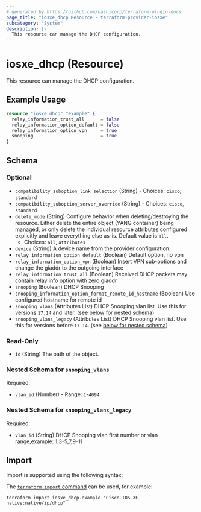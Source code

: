 ```yaml
---
# generated by https://github.com/hashicorp/terraform-plugin-docs
page_title: "iosxe_dhcp Resource - terraform-provider-iosxe"
subcategory: "System"
description: |-
  This resource can manage the DHCP configuration.
---
```


# iosxe_dhcp (Resource)

This resource can manage the DHCP configuration.

## Example Usage

```terraform
resource "iosxe_dhcp" "example" {
  relay_information_trust_all      = false
  relay_information_option_default = false
  relay_information_option_vpn     = true
  snooping                         = true
}
```

<!-- schema generated by tfplugindocs -->
## Schema

### Optional

- `compatibility_suboption_link_selection` (String) - Choices: `cisco`, `standard`
- `compatibility_suboption_server_override` (String) - Choices: `cisco`, `standard`
- `delete_mode` (String) Configure behavior when deleting/destroying the resource. Either delete the entire object (YANG container) being managed, or only delete the individual resource attributes configured explicitly and leave everything else as-is. Default value is `all`.
  - Choices: `all`, `attributes`
- `device` (String) A device name from the provider configuration.
- `relay_information_option_default` (Boolean) Default option, no vpn
- `relay_information_option_vpn` (Boolean) Insert VPN sub-options and change the giaddr to the outgoing interface
- `relay_information_trust_all` (Boolean) Received DHCP packets may contain relay info option with zero giaddr
- `snooping` (Boolean) DHCP Snooping
- `snooping_information_option_format_remote_id_hostname` (Boolean) Use configured hostname for remote id
- `snooping_vlans` (Attributes List) DHCP Snooping vlan list. Use this for versions `17.14` and later. (see [below for nested schema](#nestedatt--snooping_vlans))
- `snooping_vlans_legacy` (Attributes List) DHCP Snooping vlan list. Use this for versions before `17.14`. (see [below for nested schema](#nestedatt--snooping_vlans_legacy))

### Read-Only

- `id` (String) The path of the object.

<a id="nestedatt--snooping_vlans"></a>
### Nested Schema for `snooping_vlans`

Required:

- `vlan_id` (Number) - Range: `1`-`4094`


<a id="nestedatt--snooping_vlans_legacy"></a>
### Nested Schema for `snooping_vlans_legacy`

Required:

- `vlan_id` (String) DHCP Snooping vlan first number or vlan range,example: 1,3-5,7,9-11

## Import

Import is supported using the following syntax:

The [`terraform import` command](https://developer.hashicorp.com/terraform/cli/commands/import) can be used, for example:

```shell
terraform import iosxe_dhcp.example "Cisco-IOS-XE-native:native/ip/dhcp"
```
